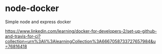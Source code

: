 # node-docker
Simple node and express docker

https://www.linkedin.com/learning/docker-for-developers-2/set-up-github-and-travis-for-ci?collection=urn%3Ali%3AlearningCollection%3A6667058733727657984&u=76816418
